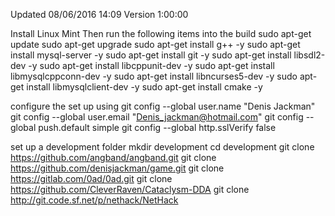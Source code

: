 Updated 08/06/2016 14:09 
Version 1:00:00 


Install Linux Mint 
Then run the following items into the build 
    sudo apt-get update 
    sudo apt-get upgrade
    sudo apt-get install g++ -y 
    sudo apt-get install mysql-server -y
    sudo apt-get install git -y
    sudo apt-get install libsdl2-dev -y
    sudo apt-get install libcppunit-dev -y
    sudo apt-get install libmysqlcppconn-dev -y
    sudo apt-get install libncurses5-dev -y
    sudo apt-get install libmysqlclient-dev -y 
    sudo apt-get install cmake -y

configure the set up using 
    git config --global user.name "Denis Jackman"
    git config --global user.email "Denis_jackman@hotmail.com"
    git config --global push.default simple
    git config --global http.sslVerify false

set up a development folder 
    mkdir development 
    cd development 
    git clone https://github.com/angband/angband.git
    git clone https://github.com/denisjackman/game.git
    git clone https://gitlab.com/0ad/0ad.git
    git clone https://github.com/CleverRaven/Cataclysm-DDA
    git clone http://git.code.sf.net/p/nethack/NetHack